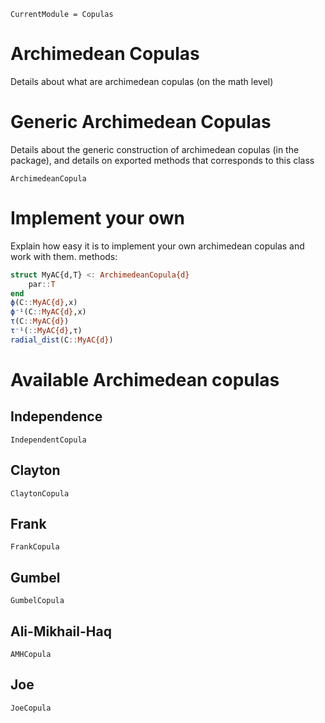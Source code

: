```@meta
CurrentModule = Copulas
```

# Archimedean Copulas

Details about what are archimedean copulas (on the math level)

# Generic Archimedean Copulas

Details about the generic construction of archimedean copulas (in the package), 
and details on exported methods that corresponds to this class 

```@docs
ArchimedeanCopula
```

# Implement your own 

Explain how easy it is to implement your own archimedean copulas and work with them. methods: 

```julia
struct MyAC{d,T} <: ArchimedeanCopula{d}
    par::T
end
ϕ(C::MyAC{d},x)
ϕ⁻¹(C::MyAC{d},x)
τ(C::MyAC{d})
τ⁻¹(::MyAC{d},τ)
radial_dist(C::MyAC{d})
```

# Available Archimedean copulas

## Independence

```@docs
IndependentCopula
```

## Clayton

```@docs
ClaytonCopula
```

## Frank

```@docs
FrankCopula
```

## Gumbel

```@docs
GumbelCopula
```

## Ali-Mikhail-Haq

```@docs
AMHCopula
```

## Joe

```@docs
JoeCopula
```